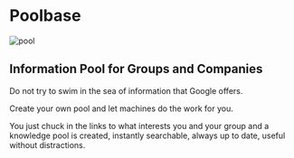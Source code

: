 # Poolbase

![pool](https://images.unsplash.com/photo-1504309092620-4d0ec726efa4?ixlib=rb-1.2.1&ixid=eyJhcHBfaWQiOjEyMDd9&auto=format&fit=crop&w=600&q=80)

## Information Pool for Groups and Companies

Do not try to swim in the sea of information that Google offers.

Create your own pool and let machines do the work for you.

You just chuck in the links to what interests you and your group and a knowledge pool is created, instantly searchable, always up to date, useful without distractions.
